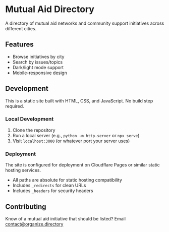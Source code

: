 # Mutual Aid Directory

A directory of mutual aid networks and community support initiatives across different cities.

## Features

- Browse initiatives by city
- Search by issues/topics
- Dark/light mode support
- Mobile-responsive design

## Development

This is a static site built with HTML, CSS, and JavaScript. No build step required.

### Local Development

1. Clone the repository
2. Run a local server (e.g., `python -m http.server` or `npx serve`)
3. Visit `localhost:3000` (or whatever port your server uses)

### Deployment

The site is configured for deployment on Cloudflare Pages or similar static hosting services.

- All paths are absolute for static hosting compatibility
- Includes `_redirects` for clean URLs
- Includes `_headers` for security headers

## Contributing

Know of a mutual aid initiative that should be listed? Email contact@organize.directory 